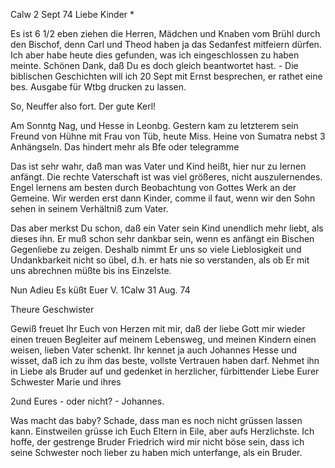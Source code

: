  Calw 2 Sept 74
Liebe Kinder <Fried>*

Es ist 6 1/2 eben ziehen die Herren, Mädchen und Knaben vom Brühl durch den Bischof, denn Carl und Theod haben ja das Sedanfest mitfeiern dürfen. Ich aber habe heute dies gefunden, was ich eingeschlossen zu haben meinte. Schönen Dank, daß Du es doch gleich beantwortet hast. - Die biblischen Geschichten will ich 20 Sept mit Ernst besprechen, er rathet eine bes. Ausgabe für Wtbg drucken zu lassen.

So, Neuffer also fort. Der gute Kerl!

Am Sonntg Nag, und Hesse in Leonbg. Gestern kam zu letzterem sein Freund von Hühne mit Frau von Tüb, heute Miss. Heine von Sumatra nebst 3 Anhängseln. Das hindert mehr als Bfe oder telegramme

Das ist sehr wahr, daß man was Vater und Kind heißt, hier nur zu lernen anfängt. Die rechte Vaterschaft ist was viel größeres, nicht auszulernendes. Engel lernens am besten durch Beobachtung von Gottes Werk an der Gemeine. Wir werden erst dann Kinder, comme il faut, wenn wir den Sohn sehen in seinem Verhältniß zum Vater.

Das aber merkst Du schon, daß ein Vater sein Kind unendlich mehr liebt, als dieses ihn. Er muß schon sehr dankbar sein, wenn es anfängt ein Bischen Gegenliebe zu zeigen. Deshalb nimmt Er uns so viele Lieblosigkeit und Undankbarkeit nicht so übel, d.h. er hats nie so verstanden, als ob Er mit uns abrechnen müßte bis ins Einzelste.

 Nun Adieu Es küßt Euer
 V.
 1Calw 31 Aug. 74

Theure Geschwister

Gewiß freuet Ihr Euch von Herzen mit mir, daß der liebe Gott mir wieder einen treuen Begleiter auf meinem Lebensweg, und meinen Kindern einen weisen, lieben Vater schenkt. Ihr kennet ja auch Johannes Hesse und wisset, daß ich zu ihm das beste, vollste Vertrauen haben darf. Nehmet ihn in Liebe als Bruder auf und gedenket in herzlicher, fürbittender Liebe Eurer Schwester Marie und ihres

2und Eures - oder nicht? -
 Johannes.

Was macht das baby? Schade, dass man es noch nicht grüssen lassen kann. Einstweilen grüsse ich Euch Eltern in Eile, aber aufs Herzlichste. Ich hoffe, der gestrenge Bruder Friedrich wird mir nicht böse sein, dass ich seine Schwester noch lieber zu haben mich unterfange, als ein Bruder. 